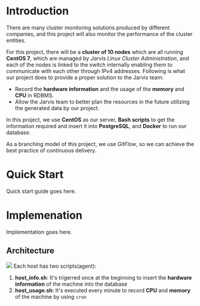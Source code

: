 # Introduction
There are many cluster monitoring solutions produced by different companies, and this project will also monitor the performance of the cluster entities. 

For this project, there will be a **cluster of 10 nodes** which are all running **CentOS 7**, which are managed by *Jarvis Linux Cluster Administration*, and each of the nodes is linked to the switch internally enabling them to communicate with each other through IPv4 addresses. 
Following is what our project does to provide a proper solution to the Jarvis team:
- Record the **hardware information** and the usage of the **memory** and **CPU** in RDBMS.
- Allow the Jarvis team to better plan the resources in the future utilizing the generated data by our project.

In this project, we use **CentOS** as our server, **Bash scripts** to get the information required and insert it into **PostgreSQL**, and **Docker** to run our database.

As a branching model of this project, we use *GitFlow*, so we can achieve the best practice of continuous delivery.

# Quick Start
Quick start guide goes here.
# Implemenation
Implementation goes here.
## Architecture
![](/home/centos/dev/jarvis_data_eng_heesoo/linux_sql/assets/architecture.jpg)
Each host has two scripts(agent):
1. **host_info.sh**: It's trigerred once at the beginning to insert the **hardware information** of the machine into the database
2. **host_usage.sh**: It's executed every minute to record **CPU** and **memory** of the machine by using `cron`
